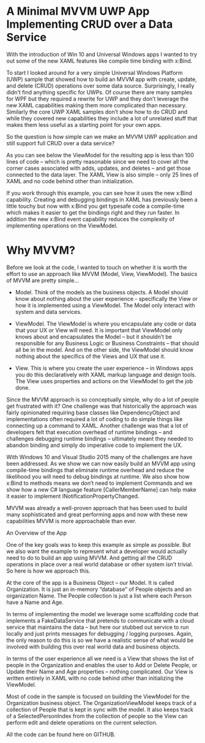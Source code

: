 # A Minimal MVVM UWP App Implementing CRUD over a Data Service

With the introduction of Win 10 and Universal Windows apps I wanted to try out some of the new XAML features like compile time binding with x:Bind. 

To start I looked around for a very simple Universal Windows Platform (UWP) sample that showed how to build an MVVM app with create, update, and delete (CRUD) operations over some data source.  Surprisingly, I really didn’t find anything specific for UWPs.  Of course there are many samples for WPF but they required a rewrite for UWP and they don’t leverage the new XAML capabilities making them more complicated than necessary. Similarly the core UWP XAML samples don’t show how to do CRUD and while they covered new capabilities they include a lot of unrelated stuff that makes them less useful as a starting point for your own apps.

So the question is how simple can we make an MVVM UWP application and still support full CRUD over a data service?

As you can see below the ViewModel for the resulting app is less than 100 lines of code – which is pretty reasonable since we need to cover all the corner cases associated with adds, updates, and deletes – and get those connected to the data layer.  The XAML View is also simple – only 25 lines of XAML and no code behind other than initialization.

If you work through this example, you can see how it uses the new x:Bind capability. Creating and debugging bindings in XAML has previously been a little touchy but now with x:Bind you get typesafe code a compile-time which makes it easier to get the bindings right and they run faster.  In addition the new x:Bind event capability reduces the complexity of implementing operations on the ViewModel.

# Why MVVM?

Before we look at the code, I wanted to touch on whether it is worth the effort to use an approach like MVVM (Model, View, ViewModel).  The basics of MVVM are pretty simple…

* Model.  Think of the models as the business objects.  A Model should know about nothing about the user experience - specifically the View or how it is implemented using a ViewModel.  The Model only interact with system and data services.  

* ViewModel.  The ViewModel is where you encapsulate any code or data that your UX or View will need.  It is important that ViewModel only knows about and encapsulates the Model – but it shouldn’t be responsible for any Business Logic or Business Constraints – that should all be in the model. And on the other side, the ViewModel should know nothing about the specifics of the Views and UX that use it.

* View.  This is where you create the user experience – in Windows apps you do this declaratively with XAML markup language and design tools.  The View uses properties and actions on the ViewModel to get the job done.

Since the MVVM approach is so conceptually simple, why do a lot of people get frustrated with it?  One challenge was that historically the approach was fairly opinionated requiring base classes like DependencyObject and implementations often required a lot of coding to do simple things like connecting up a command to XAML.  Another challenge was that a lot of developers felt that execution overhead of runtime bindings – and challenges debugging runtime bindings – ultimately meant they needed to abandon binding and simply do imperative code to implement the UX.

With Windows 10 and Visual Studio 2015 many of the challenges are have been addressed. As we show we can now easily build an MVVM app using compile-time bindings that eliminate runtime overhead and reduce the likelihood you will need to debug bindings at runtime. We also show how x:Bind to methods means we don’t need to implement Commands and we show how a new C# language feature [CallerMemberName] can help make it easier to implement INotificationPropertyChanged.

MVVM was already a well-proven approach that has been used to build many sophisticated and great performing apps and now with these new capabilities MVVM is more approachable than ever.

An Overview of the App 

One of the key goals was to keep this example as simple as possible. But we also want the example to represent what a developer would actually need to do to build an app using MVVM. And getting all the CRUD operations in place over a real world database or other system isn’t trivial. So here is how we approach this.

At the core of the app is a Business Object – our Model.  It is called Organization.  It is just an in-memory “database” of People objects and an organization Name.  The People collection is just a list where each Person have a Name and Age. 

In terms of implementing the model we leverage some scaffolding code that implements a FakeDataService that pretends to communicate with a cloud service that maintains the data – but here our stubbed out service to run locally and just prints messages for debugging / logging purposes.  Again, the only reason to do this is so we have a realistic sense of what would be involved with building this over real world data and business objects.

In terms of the user experience all we need is a View that shows the list of people in the Organization and enables the user to Add or Delete People, or Update their Name and Age properties – nothing complicated.  Our View is written entirely in XAML with no code behind other than initializing the ViewModel.

Most of code in the sample is focused on building the ViewModel for the Organization business object. The OrganizationViewModel keeps track of a collection of People that is kept in sync with the model. It also keeps track of a SelectedPersonIndex from the collection of people so the View can perform edit and delete operations on the current selection.

All the code can be found here on GITHUB.

